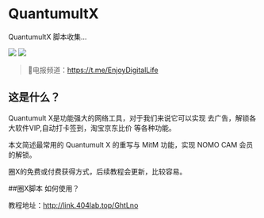 # QuantumultX

QuantumultX 脚本收集...

![](https://img.shields.io/github/last-commit/HiChen404/MyWikiSite?label=%E4%B8%8A%E6%AC%A1%E6%9B%B4%E6%96%B0&logo=github&style=for-the-badge)
![](https://picgo-1259617372.cos.ap-beijing.myqcloud.com/Picgo/202109051019063.svg)

> 🚀电报频道：https://t.me/EnjoyDigitalLife

## 这是什么？

Quantumult X是功能强大的网络工具，对于我们来说它可以实现 去广告，解锁各大软件VIP,自动打卡签到，淘宝京东比价 等各种功能。

本文简述最常用的 Quantumult X  的重写与 MitM 功能，实现 NOMO CAM 会员的解锁。

圈X的免费或付费获得方式，后续教程会更新，比较容易。



##圈X脚本 如何使用？


教程地址：http://link.404lab.top/GhtLno

